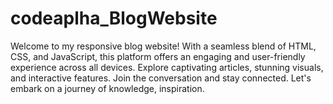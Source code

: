 # codeaplha_BlogWebsite
Welcome to my responsive blog website! With a seamless blend of HTML, CSS, and JavaScript, this platform offers an engaging and user-friendly experience across all devices. Explore captivating articles, stunning visuals, and interactive features. Join the conversation and stay connected. Let's embark on a journey of knowledge, inspiration. 
